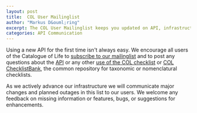 ```yaml
---
layout: post
title:  COL User Mailinglist
author: "Markus D&ouml;ring"
excerpt: The COL User Mailinglist keeps you updated on API, infrastructure & content changes
categories: API Communication
---
```


Using a new API for the first time isn't always easy. We encourage all users of the Catalogue of Life
to [subscribe to our mailinglist](https://lists.gbif.org/mailman/listinfo/col-users) 
and to post any questions about the [API](http://api.catalogueoflife.org) 
or any other [use of the COL checklist](https://www.catalogueoflife.org/about/colusage#ways-to-access-the-col-checklist)
or [COL ChecklistBank](http://data.catalogueoflife.org), the common repository for taxonomic or nomenclatural checklists.

As we actively advance our infrastructure we will communicate major changes and planned outages in this list to our users.
We welcome any feedback on missing information or features, bugs, or suggestions for enhancements. 
